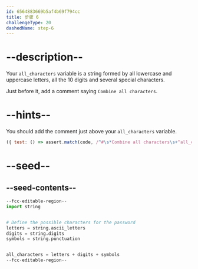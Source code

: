 ```yaml
---
id: 6564883669b5af4b69f794cc
title: 步骤 6
challengeType: 20
dashedName: step-6
---
```


# --description--

Your `all_characters` variable is a string formed by all lowercase and uppercase letters, all the 10 digits and several special characters.

Just before it, add a comment saying `Combine all characters`.

# --hints--

You should add the comment just above your `all_characters` variable.

```js
({ test: () => assert.match(code, /^#\s*Combine all characters\s+^all_characters/m) })
```

# --seed--

## --seed-contents--

```py
--fcc-editable-region--
import string


# Define the possible characters for the password
letters = string.ascii_letters
digits = string.digits
symbols = string.punctuation


all_characters = letters + digits + symbols
--fcc-editable-region--
```

